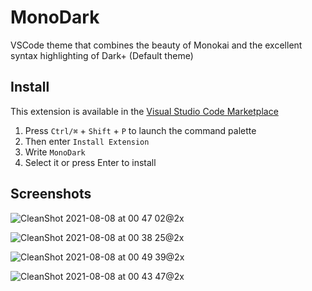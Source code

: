 # MonoDark

VSCode theme that combines the beauty of Monokai and the excellent syntax highlighting of Dark+ (Default theme)

## Install

This extension is available in the [Visual Studio Code Marketplace](https://marketplace.visualstudio.com/items?itemName=yoavbls.MonoDark)

1. Press `Ctrl/⌘` + `Shift` + `P` to launch the command palette
2. Then enter `Install Extension`
3. Write `MonoDark`
4. Select it or press Enter to install

## Screenshots

![CleanShot 2021-08-08 at 00 47 02@2x](https://user-images.githubusercontent.com/5693018/128614702-5856e414-858d-414f-9646-6434652fa87b.png)

![CleanShot 2021-08-08 at 00 38 25@2x](https://user-images.githubusercontent.com/5693018/128614490-0a3f61fe-457d-4e43-8ab5-7b313a07e200.png)

![CleanShot 2021-08-08 at 00 49 39@2x](https://user-images.githubusercontent.com/5693018/128614705-b3c6f94e-f067-4302-9bc8-611abab55c0f.png)

![CleanShot 2021-08-08 at 00 43 47@2x](https://user-images.githubusercontent.com/5693018/128614631-f11abd14-6d5c-440a-8280-c1af99aed0db.png)
